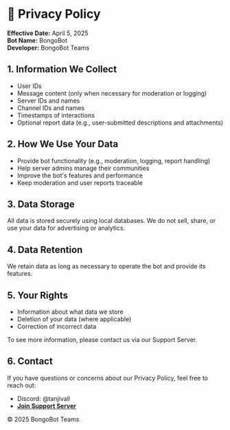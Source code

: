 # 📜 Privacy Policy

**Effective Date:** April 5, 2025  
**Bot Name:** BongoBot  
**Developer:** BongoBot Teams

## 1. Information We Collect
- User IDs  
- Message content (only when necessary for moderation or logging)  
- Server IDs and names  
- Channel IDs and names  
- Timestamps of interactions  
- Optional report data (e.g., user-submitted descriptions and attachments)

## 2. How We Use Your Data
- Provide bot functionality (e.g., moderation, logging, report handling)  
- Help server admins manage their communities  
- Improve the bot's features and performance  
- Keep moderation and user reports traceable

## 3. Data Storage
All data is stored securely using local databases. We do not sell, share, or use your data for advertising or analytics.

## 4. Data Retention
We retain data as long as necessary to operate the bot and provide its features.

## 5. Your Rights
- Information about what data we store  
- Deletion of your data (where applicable)  
- Correction of incorrect data  

To see more information, please contact us via our Support Server.

## 6. Contact
If you have questions or concerns about our Privacy Policy, feel free to reach out:
- Discord: @tanjivall  
- **[Join Support Server](https://discord.gg/KjvpGs8DSA)**

© 2025 BongoBot Teams
